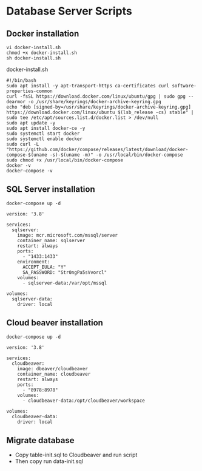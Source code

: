# Database Server Scripts

## Docker installation
```
vi docker-install.sh
chmod +x docker-install.sh
sh docker-install.sh
```
docker-install.sh
```
#!/bin/bash
sudo apt install -y apt-transport-https ca-certificates curl software-properties-common
curl -fsSL https://download.docker.com/linux/ubuntu/gpg | sudo gpg --dearmor -o /usr/share/keyrings/docker-archive-keyring.gpg
echo "deb [signed-by=/usr/share/keyrings/docker-archive-keyring.gpg] https://download.docker.com/linux/ubuntu $(lsb_release -cs) stable" | sudo tee /etc/apt/sources.list.d/docker.list > /dev/null
sudo apt update -y
sudo apt install docker-ce -y
sudo systemctl start docker
sudo systemctl enable docker
sudo curl -L "https://github.com/docker/compose/releases/latest/download/docker-compose-$(uname -s)-$(uname -m)" -o /usr/local/bin/docker-compose
sudo chmod +x /usr/local/bin/docker-compose
docker -v
docker-compose -v
```

## SQL Server installation
```
docker-compose up -d
```
```
version: '3.8'

services:
  sqlserver:
    image: mcr.microsoft.com/mssql/server
    container_name: sqlserver
    restart: always
    ports:
      - "1433:1433"
    environment:
      ACCEPT_EULA: "Y"
      SA_PASSWORD: "Str0ngPa5sVvorcl"
    volumes:
      - sqlserver-data:/var/opt/mssql

volumes:
  sqlserver-data:
    driver: local
```

## Cloud beaver installation
```
docker-compose up -d
```
```
version: '3.8'

services:
  cloudbeaver:
    image: dbeaver/cloudbeaver
    container_name: cloudbeaver
    restart: always
    ports:
      - "8978:8978"
    volumes:
      - cloudbeaver-data:/opt/cloudbeaver/workspace

volumes:
  cloudbeaver-data:
    driver: local
```

## Migrate database
- Copy table-init.sql to Cloudbeaver and run script
- Then copy run data-init.sql
